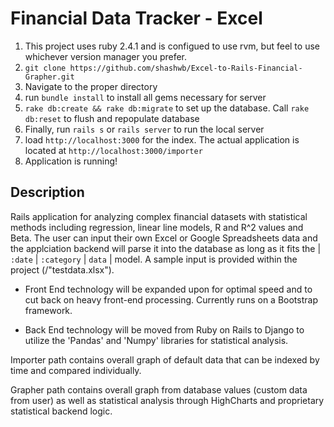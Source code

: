 # Financial Data Tracker - Excel


1. This project uses ruby 2.4.1 and is configued to use rvm, but feel to use whichever version manager you prefer.
2. `git clone https://github.com/shashwb/Excel-to-Rails-Financial-Grapher.git`
3. Navigate to the proper directory
3. run `bundle install` to install all gems necessary for server
4. `rake db:create && rake db:migrate` to set up the database. Call `rake db:reset` to flush and repopulate database
5. Finally, run `rails s` or `rails server` to run the local server
6. load `http://localhost:3000` for the index. The actual application is located at `http://localhost:3000/importer`
7. Application is running!



## Description

Rails application for analyzing complex financial datasets with statistical methods including regression, linear line models, R and R^2 values and Beta. The user can input their own Excel or Google Spreadsheets data and the applciation backend will parse it into the database as long as it fits the | `:date` | `:category` | `data` | model. A sample input is provided within the project (/"testdata.xlsx").

- Front End technology will be expanded upon for optimal speed and to cut back on heavy front-end processing. Currently runs on a Bootstrap framework.

- Back End technology will be moved from Ruby on Rails to Django to utilize the 'Pandas' and 'Numpy' libraries for statistical analysis.

Importer path contains overall graph of default data that can be indexed by time and compared individually. 

Grapher path contains overall graph from database values (custom data from user) as well as statistical analysis through HighCharts and proprietary statistical backend logic.



